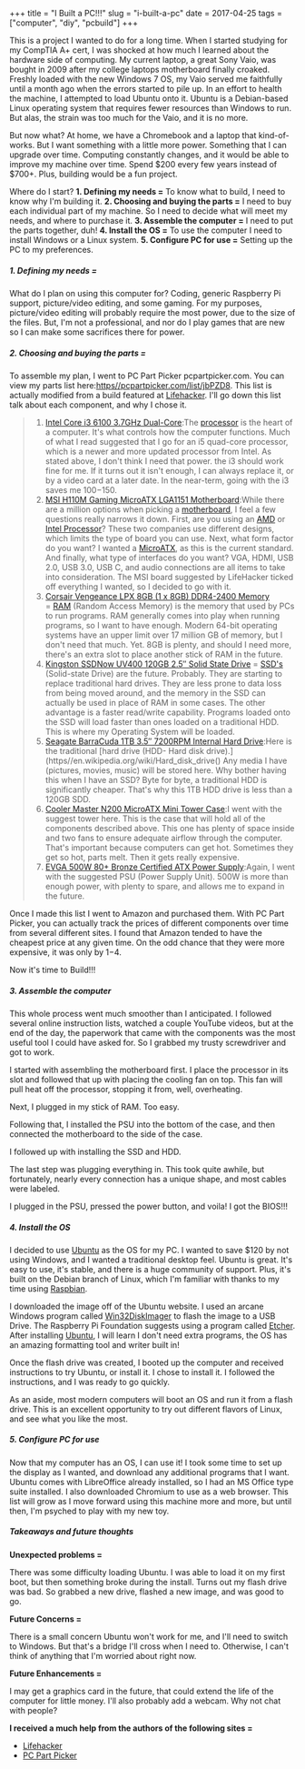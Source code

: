 +++
title = "I Built a PC!!!"
slug = "i-built-a-pc"
date = 2017-04-25
tags = ["computer", "diy", "pcbuild"]
+++

This is a project I wanted to do for a long time. When I started studying for my CompTIA A+ cert, I was shocked at how much I learned about the hardware side of computing. My current laptop, a great Sony Vaio, was bought in 2009 after my college laptops motherboard finally croaked. Freshly loaded with the new Windows 7 OS, my Vaio served me faithfully until a month ago when the errors started to pile up. In an effort to health the machine, I attempted to load Ubuntu onto it. Ubuntu is a Debian-based Linux operating system that requires fewer resources than Windows to run. But alas, the strain was too much for the Vaio, and it is no more.

But now what? At home, we have a Chromebook and a laptop that kind-of-works. But I want something with a little more power. Something that I can upgrade over time. Computing constantly changes, and it would be able to improve my machine over time. Spend $200 every few years instead of $700+. Plus, building would be a fun project.

Where do I start?
**1. Defining my needs =** To know what to build, I need to know why I'm building it.
**2. Choosing and buying the parts =** I need to buy each individual part of my machine. So I need to decide what will meet my needs, and where to purchase it.
**3. Assemble the computer =** I need to put the parts together, duh!
**4. Install the OS =** To use the computer I need to install Windows or a Linux system.
**5. Configure PC for use =** Setting up the PC to my preferences.

##### **1. Defining my needs =**

What do I plan on using this computer for? Coding, generic Raspberry Pi support, picture/video editing, and some gaming. For my purposes, picture/video editing will probably require the most power, due to the size of the files. But, I'm not a professional, and nor do I play games that are new so I can make some sacrifices there for power.

##### **2. Choosing and buying the parts =**

To assemble my plan, I went to PC Part Picker pcpartpicker.com. You can view my parts list here:[https//pcpartpicker.com/list/jbPZD8](https//pcpartpicker.com/list/jbPZD8). This list is actually modified from a build featured at [Lifehacker](https//lifehacker.com/5840963/the-best-pcs-you-can-build-for-600-and-1200). I'll go down this list talk about each component, and why I chose it.

> 1. [Intel Core i3 6100 3.7GHz Dual-Core](https//www.amazon.com/dp/B01NCESRJX/ref=wl_mb_recs_1_title):The [processor](https//en.wikipedia.org/wiki/Central_processing_unit) is the heart of a computer. It's what controls how the computer functions. Much of what I read suggested that I go for an i5 quad-core processor, which is a newer and more updated processor from Intel. As stated above, I don't think I need that power. the i3 should work fine for me. If it turns out it isn't enough, I can always replace it, or by a video card at a later date. In the near-term, going with the i3 saves me $100-$150.
> 2. [MSI H110M Gaming MicroATX LGA1151 Motherboard](https//www.amazon.com/MSI-Gaming-Skylake-Motherboard-H110M/dp/B01B4U47E4/ref=sr_1_1?s=electronics/ie=UTF8/qid=1493089402/sr=1-1/keywords=MSI+H110M+Gaming+MicroATX+LGA1151+Motherboard):While there are a million options when picking a [motherboard](https//en.wikipedia.org/wiki/Motherboard), I feel a few questions really narrows it down. First, are you using an [AMD](https//www.amd.com/en/home) or [Intel Processor](https//www-ssl.intel.com/content/www/us/en/products/processors/core.html)? These two companies use different designs, which limits the type of board you can use. Next, what form factor do you want? I wanted a [MicroATX](https//en.wikipedia.org/wiki/MicroATX), as this is the current standard. And finally, what type of interfaces do you want? VGA, HDMI, USB 2.0, USB 3.0, USB C, and audio connections are all items to take into consideration. The MSI board suggested by LifeHacker ticked off everything I wanted, so I decided to go with it.
> 3. [Corsair Vengeance LPX 8GB (1 x 8GB) DDR4-2400 Memory](https//www.amazon.com/Corsair-Vengeance-2400MHz-PC4-19200-Memory/dp/B01ARHCZYO/ref=sr_1_1?s=electronics/ie=UTF8/qid=1493089511/sr=1-1/keywords=Corsair+Vengeance+LPX+8GB+%281+x+8GB%29+DDR4-2400+Memory) = [RAM](https//en.wikipedia.org/wiki/Random-access_memory) (Random Access Memory) is the memory that used by PCs to run programs. RAM generally comes into play when running programs, so I want to have enough. Modern 64-bit operating systems have an upper limit over 17 million GB of memory, but I don't need that much. Yet. 8GB is plenty, and should I need more, there's an extra slot to place another stick of RAM in the future.
> 4. [Kingston SSDNow UV400 120GB 2.5&#8243; Solid State Drive](https//www.amazon.com/Kingston-Digital-SSDNow-SUV400S37-120G/dp/B01FJ4UN76/ref=sr_1_1?s=electronics/ie=UTF8/qid=1493089561/sr=1-1/keywords=Kingston+SSDNow+UV400+120GB+2.5%22+Solid+State+Drive) = [SSD's](https//en.wikipedia.org/wiki/Solid-state_drive) (Solid-state Drive) are the future. Probably. They are starting to replace traditional hard drives. They are less prone to data loss from being moved around, and the memory in the SSD can actually be used in place of RAM in some cases. The other advantage is a faster read/write capability. Programs loaded onto the SSD will load faster than ones loaded on a traditional HDD. This is where my Operating System will be loaded.
> 5. [Seagate BarraCuda 1TB 3.5&#8243; 7200RPM Internal Hard Drive](https//www.amazon.com/Seagate-BarraCuda-3-5-Inch-Internal-ST1000DM010/dp/B01LNJBA2I/ref=sr_1_1?s=electronics/ie=UTF8/qid=1493089600/sr=1-1/keywords=Seagate+BarraCuda+1TB+3.5%22+7200RPM+Internal+Hard+Drive):Here is the traditional [hard drive (HDD- Hard disk drive).](https//en.wikipedia.org/wiki/Hard_disk_drive() Any media I have (pictures, movies, music) will be stored here. Why bother having this when I have an SSD? Byte for byte, a traditional HDD is significantly cheaper. That's why this 1TB HDD drive is less than a 120GB SDD.
> 6. [Cooler Master N200 MicroATX Mini Tower Case](https//www.amazon.com/MasterBox-Micro-Tower-Interior-Radiator/dp/B01LXHL0DI/ref=sr_1_1?s=electronics/ie=UTF8/qid=1493089646/sr=1-1/keywords=Cooler+Master+N200+MicroATX+Mini+Tower+Case++-):I went with the suggest tower here. This is the case that will hold all of the components described above. This one has plenty of space inside and two fans to ensure adequate airflow through the computer. That's important because computers can get hot. Sometimes they get so hot, parts melt. Then it gets really expensive.
> 7. [EVGA 500W 80+ Bronze Certified ATX Power Supply](https//www.amazon.com/EVGA-BRONZE-Supply-Warranty-100-B1-0500-KR/dp/B00DZ6R9GE/ref=sr_1_1?s=electronics/ie=UTF8/qid=1493089672/sr=1-1/keywords=EVGA+500W+80%2B+Bronze+Certified+ATX+Power+Supply):Again, I went with the suggested PSU (Power Supply Unit). 500W is more than enough power, with plenty to spare, and allows me to expand in the future.

Once I made this list I went to Amazon and purchased them. With PC Part Picker, you can actually track the prices of different components over time from several different sites. I found that Amazon tended to have the cheapest price at any given time. On the odd chance that they were more expensive, it was only by $1-$4.

Now it's time to Build!!!

##### **3. Assemble the computer**

This whole process went much smoother than I anticipated. I followed several online instruction lists, watched a couple YouTube videos, but at the end of the day, the paperwork that came with the components was the most useful tool I could have asked for. So I grabbed my trusty screwdriver and got to work.

I started with assembling the motherboard first. I place the processor in its slot and followed that up with placing the cooling fan on top. This fan will pull heat off the processor, stopping it from, well, overheating.

Next, I plugged in my stick of RAM. Too easy.

Following that, I installed the PSU into the bottom of the case, and then connected the motherboard to the side of the case.

I followed up with installing the SSD and HDD.

The last step was plugging everything in. This took quite awhile, but fortunately, nearly every connection has a unique shape, and most cables were labeled.

I plugged in the PSU, pressed the power button, and voila! I got the BIOS!!!

##### 4. Install the OS

I decided to use [Ubuntu](https//www.ubuntu.com/) as the OS for my PC. I wanted to save $120 by not using Windows, and I wanted a traditional desktop feel. Ubuntu is great. It's easy to use, it's stable, and there is a huge community of support. Plus, it's built on the Debian branch of Linux, which I'm familiar with thanks to my time using [Raspbian](https//www.raspberrypi.org/downloads/raspbian/).

I downloaded the image off of the Ubuntu website. I used an arcane Windows program called [Win32DiskImager](https//sourceforge.net/projects/win32diskimager/) to flash the image to a USB Drive. The Raspberry Pi Foundation suggests using a program called [Etcher](https//www.raspberrypi.org/documentation/installation/installing-images/README.md). After installing [Ubuntu](https//www.ubuntu.com/), I will learn I don't need extra programs, the OS has an amazing formatting tool and writer built in!

Once the flash drive was created, I booted up the computer and received instructions to try Ubuntu, or install it. I chose to install it. I followed the instructions, and I was ready to go quickly.

As an aside, most modern computers will boot an OS and run it from a flash drive. This is an excellent opportunity to try out different flavors of Linux, and see what you like the most.

##### **5. Configure PC for use**

Now that my computer has an OS, I can use it! I took some time to set up the display as I wanted, and download any additional programs that I want. Ubuntu comes with LibreOffice already installed, so I had an MS Office type suite installed. I also downloaded Chromium to use as a web browser. This list will grow as I move forward using this machine more and more, but until then, I'm psyched to play with my new toy.

##### **Takeaways and future thoughts**

**Unexpected problems =**

There was some difficulty loading Ubuntu. I was able to load it on my first boot, but then something broke during the install. Turns out my flash drive was bad. So grabbed a new drive, flashed a new image, and was good to go.

**Future Concerns =**

There is a small concern Ubuntu won't work for me, and I'll need to switch to Windows. But that's a bridge I'll cross when I need to. Otherwise, I can't think of anything that I'm worried about right now.

**Future Enhancements =**

I may get a graphics card in the future, that could extend the life of the computer for little money. I'll also probably add a webcam. Why not chat with people?

**I received a much help from the authors of the following sites =**

- [Lifehacker](https//lifehacker.com/5828747/how-to-build-a-computer-from-scratch-the-complete-guide)
- [PC Part Picker ](https//pcpartpicker.com/)
